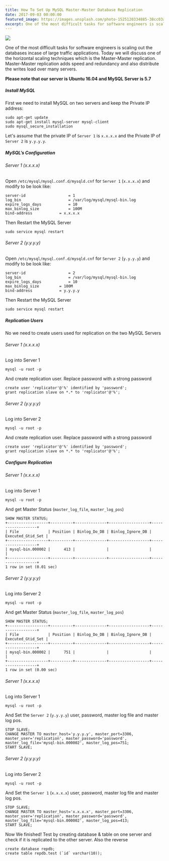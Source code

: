 ```yaml
---
title: How To Set Up MySQL Master-Master Database Replication
date: 2017-09-03 00:00:00
featured_image: https://images.unsplash.com/photo-1525120334885-38cc03a6ec77?q=5
excerpt: One of the most difficult tasks for software engineers is scaling out the databases incase of large traffic applications. Today we will discuss one of the horizontal scaling techniques which is the Master-Master replication. Master-Master replication adds speed and redundancy and also distribute the writes load over many servers.
---
```


![](https://images.unsplash.com/photo-1525120334885-38cc03a6ec77?q=5)

One of the most difficult tasks for software engineers is scaling out the databases incase of large traffic applications. Today we will discuss one of the horizontal scaling techniques which is the Master-Master replication. Master-Master replication adds speed and redundancy and also distribute the writes load over many servers.

**Please note that our server is Ubuntu 16.04 and MySQL Server is 5.7**

##### Install MySQL

First we need to install MySQL on two servers and keep the Private IP address:

```
sudo apt-get update
sudo apt-get install mysql-server mysql-client
sudo mysql_secure_installation
```

Let's assume that the private IP of `Server 1` is `x.x.x.x` and the Private IP of `Server 2` is `y.y.y.y`.

##### MySQL’s Configuration

###### Server 1 (x.x.x.x)

Open `/etc/mysql/mysql.conf.d/mysqld.cnf` for `Server 1` (`x.x.x.x`) and modify to be look like:

```
server-id              		= 1
log_bin                		= /var/log/mysql/mysql-bin.log
expire_logs_days        	= 10
max_binlog_size   	        = 100M
bind-address    		= x.x.x.x
```

Then Restart the MySQL Server

```
sudo service mysql restart
```

###### Server 2 (y.y.y.y)

Open `/etc/mysql/mysql.conf.d/mysqld.cnf` for `Server 2` (`y.y.y.y`) and modify to be look like:

```
server-id              		= 2
log_bin                		= /var/log/mysql/mysql-bin.log
expire_logs_days        	= 10
max_binlog_size   		= 100M
bind-address    		= y.y.y.y
```

Then Restart the MySQL Server

```
sudo service mysql restart
```

##### Replication Users

No we need to create users used for replication on the two MySQL Servers

###### Server 1 (x.x.x.x)

Log into Server 1

```
mysql -u root -p
```

And create replication user. Replace password with a strong password

```
create user 'replicator'@'%' identified by 'password';
grant replication slave on *.* to 'replicator'@'%';
```

###### Server 2 (y.y.y.y)

Log into Server 2

```
mysql -u root -p
```

And create replication user. Replace password with a strong password

```
create user 'replicator'@'%' identified by 'password';
grant replication slave on *.* to 'replicator'@'%';
```

##### Configure Replication

###### Server 1 (x.x.x.x)

Log into Server 1

```
mysql -u root -p
```

And get Master Status (`master_log_file`, `master_log_pos`)

```
SHOW MASTER STATUS;
+------------------+----------+--------------+------------------+-------------------+
| File             | Position | Binlog_Do_DB | Binlog_Ignore_DB | Executed_Gtid_Set |
+------------------+----------+--------------+------------------+-------------------+
| mysql-bin.000002 |      413 |              |                  |                   |
+------------------+----------+--------------+------------------+-------------------+
1 row in set (0.01 sec)
```

###### Server 2 (y.y.y.y)

Log into Server 2

```
mysql -u root -p
```

And get Master Status (`master_log_file`, `master_log_pos`)

```
SHOW MASTER STATUS;
+------------------+----------+--------------+------------------+-------------------+
| File             | Position | Binlog_Do_DB | Binlog_Ignore_DB | Executed_Gtid_Set |
+------------------+----------+--------------+------------------+-------------------+
| mysql-bin.000002 |      751 |              |                  |                   |
+------------------+----------+--------------+------------------+-------------------+
1 row in set (0.00 sec)
```

###### Server 1 (x.x.x.x)

Log into Server 1

```
mysql -u root -p
```

And Set the `Server 2` (`y.y.y.y`) user, password, master log file and master log pos.

```
STOP SLAVE;
CHANGE MASTER TO master_host='y.y.y.y', master_port=3306, master_user='replication', master_password='password', master_log_file='mysql-bin.000002', master_log_pos=751;
START SLAVE;
```

###### Server 2 (y.y.y.y)

Log into Server 2

```
mysql -u root -p
```

And Set the `Server 1` (`x.x.x.x`) user, password, master log file and master log pos.

```
STOP SLAVE;
CHANGE MASTER TO master_host='x.x.x.x', master_port=3306, master_user='replication', master_password='password', master_log_file='mysql-bin.000002', master_log_pos=413;
START SLAVE;
```

Now We finished! Test by creating database & table on one server and check if it is replicated to the other server. Also the reverse

```
create database repdb;
create table repdb.test (`id` varchar(10));
```